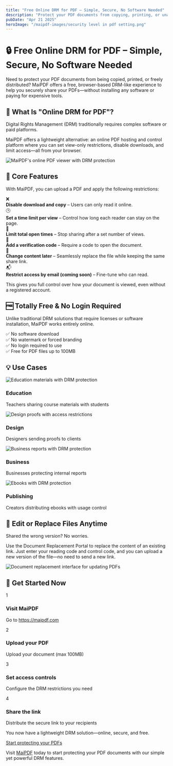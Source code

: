 ```yaml
---
title: "Free Online DRM for PDF – Simple, Secure, No Software Needed"
description: "Protect your PDF documents from copying, printing, or unauthorized distribution with MaiPDF's free browser-based DRM solution. No software installation required."
pubDate: "Apr 21 2025"
heroImage: "/maipdf-images/security level in pdf setting.png"
---
```


# 🔒 Free Online DRM for PDF – Simple, Secure, No Software Needed

<div class="intro-panel">
  <p>Need to protect your PDF documents from being copied, printed, or freely distributed? MaiPDF offers a free, browser-based DRM-like experience to help you securely share your PDFs—without installing any software or paying for expensive tools.</p>
</div>

## 🔐 What Is "Online DRM for PDF"?

<div class="feature-section">
  <div class="feature-content">
    <p>Digital Rights Management (DRM) traditionally requires complex software or paid platforms.</p>
    <p>MaiPDF offers a lightweight alternative: an online PDF hosting and control platform where you can set view-only restrictions, disable downloads, and limit access—all from your browser.</p>
  </div>
  <div class="feature-image">
    <img src="/maipdf-images/pdf native view on ui.png" alt="MaiPDF's online PDF viewer with DRM protection" class="medium">
  </div>
</div>

## 🎯 Core Features

With MaiPDF, you can upload a PDF and apply the following restrictions:

<div class="feature-list">
  <div class="feature-item">
    <div class="feature-icon">❌</div>
    <div class="feature-text">
      <strong>Disable download and copy</strong> – Users can only read it online.
    </div>
  </div>
  
  <div class="feature-item">
    <div class="feature-icon">🕒</div>
    <div class="feature-text">
      <strong>Set a time limit per view</strong> – Control how long each reader can stay on the page.
    </div>
  </div>
  
  <div class="feature-item">
    <div class="feature-icon">🔁</div>
    <div class="feature-text">
      <strong>Limit total open times</strong> – Stop sharing after a set number of views.
    </div>
  </div>
  
  <div class="feature-item">
    <div class="feature-icon">🔑</div>
    <div class="feature-text">
      <strong>Add a verification code</strong> – Require a code to open the document.
    </div>
  </div>
  
  <div class="feature-item">
    <div class="feature-icon">📌</div>
    <div class="feature-text">
      <strong>Change content later</strong> – Seamlessly replace the file while keeping the same share link.
    </div>
  </div>
  
  <div class="feature-item">
    <div class="feature-icon">📬</div>
    <div class="feature-text">
      <strong>Restrict access by email (coming soon)</strong> – Fine-tune who can read.
    </div>
  </div>
</div>

<p class="feature-note">This gives you full control over how your document is viewed, even without a registered account.</p>

## 🆓 Totally Free & No Login Required

Unlike traditional DRM solutions that require licenses or software installation, MaiPDF works entirely online.

<div class="benefit-container">
  <div class="benefit-item">
    <span class="benefit-icon">✅</span> No software download
  </div>
  
  <div class="benefit-item">
    <span class="benefit-icon">✅</span> No watermark or forced branding
  </div>
  
  <div class="benefit-item">
    <span class="benefit-icon">✅</span> No login required to use
  </div>
  
  <div class="benefit-item">
    <span class="benefit-icon">✅</span> Free for PDF files up to 100MB
  </div>
</div>

## 💡 Use Cases

<div class="use-case-container">
  <div class="use-case-item">
    <div class="use-case-icon">
      <img src="/maipdf-images/pdf native view on ui.png" alt="Education materials with DRM protection" class="tiny">
    </div>
    <div class="use-case-content">
      <h3>Education</h3>
      <p>Teachers sharing course materials with students</p>
    </div>
  </div>
  
  <div class="use-case-item">
    <div class="use-case-icon">
      <img src="/maipdf-images/readnotify.png" alt="Design proofs with access restrictions" class="tiny">
    </div>
    <div class="use-case-content">
      <h3>Design</h3>
      <p>Designers sending proofs to clients</p>
    </div>
  </div>
  
  <div class="use-case-item">
    <div class="use-case-icon">
      <img src="/maipdf-images/security level in pdf setting.png" alt="Business reports with DRM protection" class="tiny">
    </div>
    <div class="use-case-content">
      <h3>Business</h3>
      <p>Businesses protecting internal reports</p>
    </div>
  </div>
  
  <div class="use-case-item">
    <div class="use-case-icon">
      <img src="/maipdf-images/pdf icon of no printing no downloading.png" alt="Ebooks with DRM protection" class="tiny">
    </div>
    <div class="use-case-content">
      <h3>Publishing</h3>
      <p>Creators distributing ebooks with usage control</p>
    </div>
  </div>
</div>

## 🔄 Edit or Replace Files Anytime

<div class="feature-section">
  <div class="feature-content">
    <p>Shared the wrong version? No worries.</p>
    <p>Use the Document Replacement Portal to replace the content of an existing link. Just enter your reading code and control code, and you can upload a new version of the file—no need to send a new link.</p>
  </div>
  <div class="feature-image">
    <img src="/maipdf-images/pdf change setting after sent.png" alt="Document replacement interface for updating PDFs" class="medium">
  </div>
</div>

## 🚀 Get Started Now

<div class="steps-container">
  <div class="step-item">
    <div class="step-number">1</div>
    <div class="step-content">
      <h3>Visit MaiPDF</h3>
      <p>Go to <a href="https://maipdf.com">https://maipdf.com</a></p>
    </div>
  </div>
  
  <div class="step-item">
    <div class="step-number">2</div>
    <div class="step-content">
      <h3>Upload your PDF</h3>
      <p>Upload your document (max 100MB)</p>
    </div>
  </div>
  
  <div class="step-item">
    <div class="step-number">3</div>
    <div class="step-content">
      <h3>Set access controls</h3>
      <p>Configure the DRM restrictions you need</p>
    </div>
  </div>
  
  <div class="step-item">
    <div class="step-number">4</div>
    <div class="step-content">
      <h3>Share the link</h3>
      <p>Distribute the secure link to your recipients</p>
    </div>
  </div>
</div>

<div class="conclusion-box">
  <p>You now have a lightweight DRM solution—online, secure, and free.</p>
  <div class="cta-button">
    <a href="https://maipdf.com">Start protecting your PDFs</a>
  </div>
</div>

Visit [MaiPDF](https://maipdf.com) today to start protecting your PDF documents with our simple yet powerful DRM features.